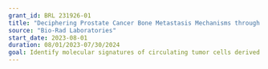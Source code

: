 ```yaml
---
grant_id: BRL 231926-01
title: "Deciphering Prostate Cancer Bone Metastasis Mechanisms through Targeted Circulating Tumor Cells Isolation"
source: "Bio-Rad Laboratories"
start_date: 2023-08-01
duration: 08/01/2023-07/30/2024  
goal: Identify molecular signatures of circulating tumor cells derived from mouse models of metastatic prostate cancer.
---
```

